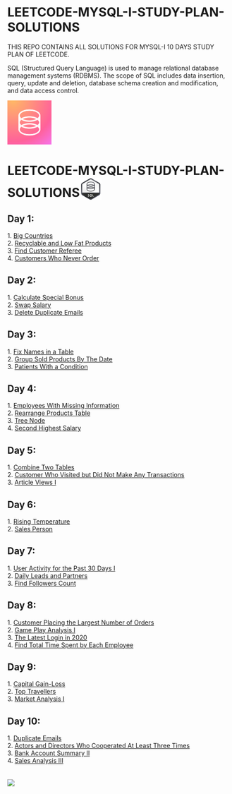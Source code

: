# LEETCODE-MYSQL-I-STUDY-PLAN-SOLUTIONS
THIS REPO CONTAINS ALL SOLUTIONS FOR MYSQL-I 10 DAYS STUDY PLAN OF LEETCODE.

SQL (Structured Query Language) is used to manage relational database management systems (RDBMS). The scope of SQL includes data insertion, query, update and deletion, database schema creation and modification, and data access control.

<img src="https://github.com/its-red-eagle/LEETCODE-MYSQL-I-STUDY-PLAN-SOLUTIONS/blob/master/README%20Files/sql%20logo.png" width="100px" height="100px"/>

<h1>LEETCODE-MYSQL-I-STUDY-PLAN-SOLUTIONS<img src="https://github.com/its-red-eagle/LEETCODE-MYSQL-I-STUDY-PLAN-SOLUTIONS/blob/master/README%20Files/SQLI.png"width="50px"height="50px" align="absbottom"/></h1>


<h2> Day 1:</h2>
1. <a href="https://github.com/its-red-eagle/LEETCODE-MYSQL-I-STUDY-PLAN-SOLUTIONS/blob/master/DAY%201%20SELECT/595.%20Big%20Countries.sql">Big Countries</a></br>
2. <a href="https://github.com/its-red-eagle/LEETCODE-MYSQL-I-STUDY-PLAN-SOLUTIONS/blob/master/DAY%201%20SELECT/1757.%20Recyclable%20and%20Low%20Fat%20Products.sql">Recyclable and Low Fat Products</a></br>
3. <a href="https://github.com/its-red-eagle/LEETCODE-MYSQL-I-STUDY-PLAN-SOLUTIONS/blob/master/DAY%201%20SELECT/584.%20Find%20Customer%20Referee.sql">Find Customer Referee</a></br>
4. <a href="https://github.com/its-red-eagle/LEETCODE-MYSQL-I-STUDY-PLAN-SOLUTIONS/blob/master/DAY%201%20SELECT/183.%20Customers%20Who%20Never%20Order.sql">Customers Who Never Order</a></br>


<h2> Day 2:</h2>
1. <a href="https://github.com/its-red-eagle/LEETCODE-MYSQL-I-STUDY-PLAN-SOLUTIONS/blob/master/DAY%202%20SELECT%20%26%20ORDER/1873.%20Calculate%20Special%20Bonus.sql">Calculate Special Bonus</a></br>
2. <a href="https://github.com/its-red-eagle/LEETCODE-MYSQL-I-STUDY-PLAN-SOLUTIONS/blob/master/DAY%202%20SELECT%20%26%20ORDER/627.%20Swap%20Salary.sql">Swap Salary</a></br>
3. <a href="https://github.com/its-red-eagle/LEETCODE-MYSQL-I-STUDY-PLAN-SOLUTIONS/blob/master/DAY%202%20SELECT%20%26%20ORDER/196.%20Delete%20Duplicate%20Emails.sql">Delete Duplicate Emails</a></br>

<h2> Day 3:</h2>
1. <a href="https://github.com/its-red-eagle/LEETCODE-MYSQL-I-STUDY-PLAN-SOLUTIONS/blob/master/Day%203%20STRING%20PROCESSING%20FUNCTIONS/1667.%20Fix%20Names%20in%20a%20Table.sql">Fix Names in a Table</a></br>
2. <a href="https://github.com/its-red-eagle/LEETCODE-MYSQL-I-STUDY-PLAN-SOLUTIONS/blob/master/Day%203%20STRING%20PROCESSING%20FUNCTIONS/1484.%20Group%20Sold%20Products%20By%20The%20Date.sql">Group Sold Products By The Date</a></br>
3. <a href="https://github.com/its-red-eagle/LEETCODE-MYSQL-I-STUDY-PLAN-SOLUTIONS/blob/master/Day%203%20STRING%20PROCESSING%20FUNCTIONS/1527.%20Patients%20With%20a%20Condition.sql">Patients With a Condition</a></br>

<h2> Day 4:</h2>
1. <a href="https://github.com/its-red-eagle/LEETCODE-MYSQL-I-STUDY-PLAN-SOLUTIONS/blob/master/DAY%204%20UNION%20%26%20SELECT/1965.%20Employees%20With%20Missing%20Information.sql">Employees With Missing Information</a></br>
2. <a href="https://github.com/its-red-eagle/LEETCODE-MYSQL-I-STUDY-PLAN-SOLUTIONS/blob/master/DAY%204%20UNION%20%26%20SELECT/1795.%20Rearrange%20Products%20Table.sql">Rearrange Products Table </a></br>
3. <a href="https://github.com/its-red-eagle/LEETCODE-MYSQL-I-STUDY-PLAN-SOLUTIONS/blob/master/DAY%204%20UNION%20%26%20SELECT/608.%20Tree%20Node.sql">Tree Node</a></br>
4. <a href="https://github.com/its-red-eagle/LEETCODE-MYSQL-I-STUDY-PLAN-SOLUTIONS/blob/master/DAY%204%20UNION%20%26%20SELECT/176.%20Second%20Highest%20Salary.sql">Second Highest Salary</a></br>

<h2> Day 5:</h2>
1. <a href="https://github.com/its-red-eagle/LEETCODE-MYSQL-I-STUDY-PLAN-SOLUTIONS/blob/master/DAY%205%20UNION/175.%20Combine%20Two%20Tables.sql">Combine Two Tables</a></br>
2. <a href="https://github.com/its-red-eagle/LEETCODE-MYSQL-I-STUDY-PLAN-SOLUTIONS/blob/master/DAY%205%20UNION/1581.%20Customer%20Who%20Visited%20but%20Did%20Not%20Make%20Any%20Transactions.sql">Customer Who Visited but Did Not Make Any Transactions</a></br>
3. <a href="https://github.com/its-red-eagle/LEETCODE-MYSQL-I-STUDY-PLAN-SOLUTIONS/blob/master/DAY%205%20UNION/1148.%20Article%20Views%20I.sql">Article Views I</a></br>

<h2> Day 6:</h2>
1. <a href="https://github.com/miraehab/LeetCode-SQL-I-Study-Plan/blob/main/Day%206/197.%20Rising%20Temperature.sql">Rising Temperature</a></br>
2. <a href="https://github.com/miraehab/LeetCode-SQL-I-Study-Plan/blob/main/Day%206/607.%20Sales%20Person.sql">Sales Person</a></br>

<h2> Day 7:</h2>
1. <a href="https://github.com/miraehab/LeetCode-SQL-I-Study-Plan/blob/main/Day%207/1141.%20User%20Activity%20for%20the%20Past%2030%20Days%20I.sql">User Activity for the Past 30 Days I</a></br>
2. <a href="https://github.com/miraehab/LeetCode-SQL-I-Study-Plan/blob/main/Day%207/1693.%20Daily%20Leads%20and%20Partners.sql">Daily Leads and Partners</a></br>
3. <a href="https://github.com/miraehab/LeetCode-SQL-I-Study-Plan/blob/main/Day%207/1729.%20Find%20Followers%20Count.sql">Find Followers Count</a></br>

<h2> Day 8:</h2>
1. <a href="https://github.com/miraehab/LeetCode-SQL-I-Study-Plan/blob/main/Day%208/586.%20Customer%20Placing%20the%20Largest%20Number%20of%20Orders.sql">Customer Placing the Largest Number of Orders</a></br>
2. <a href="https://github.com/miraehab/LeetCode-SQL-I-Study-Plan/blob/main/Day%208/511.%20Game%20Play%20Analysis%20I.sql">Game Play Analysis I</a></br>
3. <a href="https://github.com/miraehab/LeetCode-SQL-I-Study-Plan/blob/main/Day%208/1890.%20The%20Latest%20Login%20in%202020.sql">The Latest Login in 2020</a></br>
4. <a href="https://github.com/miraehab/LeetCode-SQL-I-Study-Plan/blob/main/Day%208/1741.%20Find%20Total%20Time%20Spent%20by%20Each%20Employee.sql">Find Total Time Spent by Each Employee</a></br>

<h2> Day 9:</h2>
1. <a href="https://github.com/miraehab/LeetCode-SQL-I-Study-Plan/blob/main/Day%209/1393.%20Capital%20Gain-Loss.sql">Capital Gain-Loss</a></br>
2. <a href="https://github.com/miraehab/LeetCode-SQL-I-Study-Plan/blob/main/Day%209/1407.%20Top%20Travellers.sql">Top Travellers</a></br>
3. <a href="https://github.com/miraehab/LeetCode-SQL-I-Study-Plan/blob/main/Day%209/1158.%20Market%20Analysis%20I.sql">Market Analysis I</a></br>

<h2> Day 10:</h2>
1. <a href="https://github.com/miraehab/LeetCode-SQL-I-Study-Plan/blob/main/Day%2010/182.%20Duplicate%20Emails.sql">Duplicate Emails</a></br>
2. <a href="https://github.com/miraehab/LeetCode-SQL-I-Study-Plan/blob/main/Day%2010/1050.%20Actors%20and%20Directors%20Who%20Cooperated%20At%20Least%20Three%20Times.sql">Actors and Directors Who Cooperated At Least Three Times</a></br>
3. <a href="https://github.com/miraehab/LeetCode-SQL-I-Study-Plan/blob/main/Day%2010/1587.%20Bank%20Account%20Summary%20II.sql">Bank Account Summary II</a></br>
4. <a href="https://github.com/miraehab/LeetCode-SQL-I-Study-Plan/blob/main/Day%2010/1084.%20Sales%20Analysis%20III.sql">Sales Analysis III</a></br>
</br></br>
<img src="./SQL-Badge.jpg">
